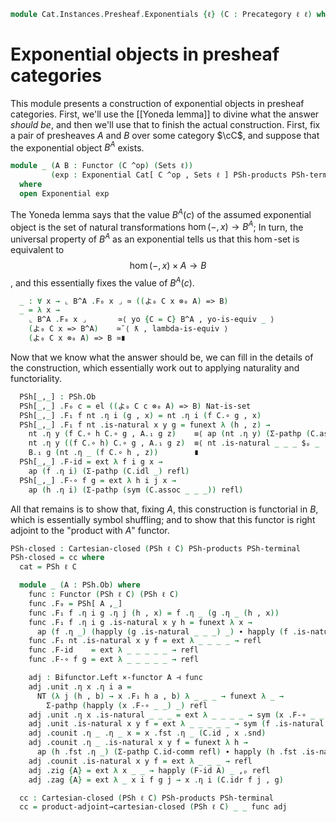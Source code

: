 <!--
```agda
open import Cat.Diagram.Exponential
open import Cat.Functor.Hom.Yoneda
open import Cat.Instances.Functor
open import Cat.Diagram.Product
open import Cat.Functor.Adjoint
open import Cat.Functor.Hom
open import Cat.Prelude

open import Data.Sum

import Cat.Instances.Presheaf.Limits as Lim
import Cat.Functor.Bifunctor as Bifunctor
import Cat.Reasoning as Cat
```
-->

```agda
module Cat.Instances.Presheaf.Exponentials {ℓ} (C : Precategory ℓ ℓ) where
```

<!--
```agda
private
  module C = Cat C
  module PSh = Cat (PSh ℓ C)

open Lim ℓ C

open Binary-products (PSh ℓ C) PSh-products
open Functor
open _=>_
open _⊣_
```
-->

# Exponential objects in presheaf categories

This module presents a construction of exponential objects in presheaf
categories. First, we'll use the [[Yoneda lemma]] to divine what the
answer *should be*, and then we'll use that to finish the actual
construction. First, fix a pair of presheaves $A$ and $B$ over some
category $\cC$, and suppose that the exponential object $B^A$ exists.

```agda
module _ (A B : Functor (C ^op) (Sets ℓ))
         (exp : Exponential Cat[ C ^op , Sets ℓ ] PSh-products PSh-terminal A B)
  where
  open Exponential exp
```

The Yoneda lemma says that the value $B^A(c)$ of the assumed exponential
object is the set of natural transformations $\hom(-,x) \to B^A$; In
turn, the universal property of $B^A$ as an exponential tells us that
this $\hom$-set is equivalent to $$ \hom(-, x) \times A \to B $$, and
this essentially fixes the value of $B^A(c)$.

```agda
  _ : ∀ x → ⌞ B^A .F₀ x ⌟ ≃ ((よ₀ C x ⊗₀ A) => B)
  _ = λ x →
    ⌞ B^A .F₀ x ⌟       ≃⟨ yo {C = C} B^A , yo-is-equiv _ ⟩
    (よ₀ C x => B^A)    ≃˘⟨ ƛ , lambda-is-equiv ⟩
    (よ₀ C x ⊗₀ A) => B ≃∎
```


<!--
```agda
module _ (A B : ⌞ PSh.Ob ⌟) where
  private
    module A = Functor A
    module B = Functor B
```
-->

Now that we know what the answer should be, we can fill in the details
of the construction, which essentially work out to applying naturality
and functoriality.

```agda
  PSh[_,_] : PSh.Ob
  PSh[_,_] .F₀ c = el ((よ₀ C c ⊗₀ A) => B) Nat-is-set
  PSh[_,_] .F₁ f nt .η i (g , x) = nt .η i (f C.∘ g , x)
  PSh[_,_] .F₁ f nt .is-natural x y g = funext λ (h , z) →
    nt .η y (f C.∘ h C.∘ g , A.₁ g z)    ≡⟨ ap (nt .η y) (Σ-pathp (C.assoc _ _ _) refl) ⟩
    nt .η y ((f C.∘ h) C.∘ g , A.₁ g z)  ≡⟨ nt .is-natural _ _ _ $ₚ _ ⟩
    B.₁ g (nt .η _ (f C.∘ h , z))        ∎
  PSh[_,_] .F-id = ext λ f i g x →
    ap (f .η i) (Σ-pathp (C.idl _) refl)
  PSh[_,_] .F-∘ f g = ext λ h i j x →
    ap (h .η i) (Σ-pathp (sym (C.assoc _ _ _)) refl)
```

All that remains is to show that, fixing $A$, this construction is
functorial in $B$, which is essentially symbol shuffling; and to show
that this functor is right adjoint to the "product with $A$" functor.

```agda
PSh-closed : Cartesian-closed (PSh ℓ C) PSh-products PSh-terminal
PSh-closed = cc where
  cat = PSh ℓ C

  module _ (A : PSh.Ob) where
    func : Functor (PSh ℓ C) (PSh ℓ C)
    func .F₀ = PSh[ A ,_]
    func .F₁ f .η i g .η j (h , x) = f .η _ (g .η _ (h , x))
    func .F₁ f .η i g .is-natural x y h = funext λ x →
      ap (f .η _) (happly (g .is-natural _ _ _) _) ∙ happly (f .is-natural _ _ _) _
    func .F₁ nt .is-natural x y f = ext λ _ _ _ _ → refl
    func .F-id    = ext λ _ _ _ _ _ → refl
    func .F-∘ f g = ext λ _ _ _ _ _ → refl

    adj : Bifunctor.Left ×-functor A ⊣ func
    adj .unit .η x .η i a =
      NT (λ j (h , b) → x .F₁ h a , b) λ _ _ _ → funext λ _ →
        Σ-pathp (happly (x .F-∘ _ _) _) refl
    adj .unit .η x .is-natural _ _ _ = ext λ _ _ _ _ → sym (x .F-∘ _ _ · _) ,ₚ refl
    adj .unit .is-natural x y f = ext λ _ _ _ _ _ → sym (f .is-natural _ _ _ $ₚ _) ,ₚ refl
    adj .counit .η _ .η _ x = x .fst .η _ (C.id , x .snd)
    adj .counit .η _ .is-natural x y f = funext λ h →
      ap (h .fst .η _) (Σ-pathp C.id-comm refl) ∙ happly (h .fst .is-natural _ _ _) _
    adj .counit .is-natural x y f = ext λ _ _ _ → refl
    adj .zig {A} = ext λ x _ _ → happly (F-id A) _ ,ₚ refl
    adj .zag {A} = ext λ _ x i f g j → x .η i (C.idr f j , g)

  cc : Cartesian-closed (PSh ℓ C) PSh-products PSh-terminal
  cc = product-adjoint→cartesian-closed (PSh ℓ C) _ _ func adj
```
